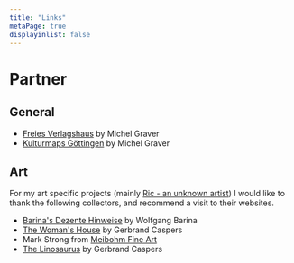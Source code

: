 ```yaml
---
title: "Links"
metaPage: true
displayinlist: false
---
```


# Partner

## General

* [Freies Verlagshaus](https://freies-verlagshaus.de/) by Michel Graver
* [Kulturmaps Göttingen](https://kulturmaps.de/) by Michel Graver

## Art

For my art specific projects (mainly [Ric - an unknown artist](https://ric-unknownartist.projektemacher.org/)) I would like to thank the following collectors, and recommend a visit to their websites.

* [Barina's Dezente Hinweise](http://www.wolfgang-barina.de/kunst/) by Wolfgang Barina
* [The Woman's House](https://www.dashausderfrau.nl/) by Gerbrand Caspers
* Mark Strong from [Meibohm Fine Art](https://www.meibohmfinearts.com/)
* [The Linosaurus](https://gerrie-thefriendlyghost.blogspot.com/) by Gerbrand Caspers

